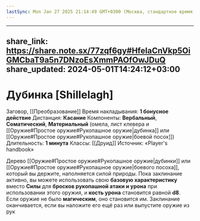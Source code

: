 ```yaml
---
lastSync: Mon Jan 27 2025 21:14:49 GMT+0300 (Москва, стандартное время)
---
```

---
share_link: https://share.note.sx/77zqf6gy#HfelaCnVkp5OiGMCbaT9a5n7DNzoEsXmmPAOfOwJDuQ
share_updated: 2024-05-01T14:24:12+03:00
---
# Дубинка [Shillelagh]
Заговор, [[Преобразование]]
Время накладывания: **1 бонусное действие**
Дистанция: **Касание**
Компоненты: **Вербальный**, **Соматический**, **Материальный** (омела, лист клевера и [[Оружие#Простое оружие#Рукопашное оружие|дубинка]] или [[Оружие#Простое оружие#Рукопашное оружие|боевой посох]])
Длительность: **1 минута**
Классы: [[Друид]]
Источник: «Player's handbook»

Дерево [[Оружие#Простое оружие#Рукопашное оружие|дубинки]] или [[Оружие#Простое оружие#Рукопашное оружие|боевого посоха]], который вы держите, наполняется силой природы. Пока заклинание активно, вы можете использовать свою **базовую характеристику** вместо **Силы** для **бросков рукопашной атаки и урона** при использовании этого оружия, и **кость урона** становится равной **d8**. Если оружие не было **магическим**, оно становится им. Заклинание оканчивается, если вы наложите его ещё раз или выпустите оружие из рук